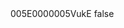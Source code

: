 <?xml version="1.0" encoding="UTF-8"?>
<CustomMetadata xmlns="http://soap.sforce.com/2006/04/metadata">
    <label>005E0000005VukE</label>
    <protected>false</protected>
</CustomMetadata>
